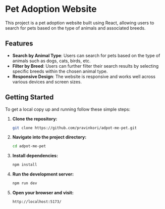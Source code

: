 # Pet Adoption Website

This project is a pet adoption website built using React, allowing users to search for pets based on the type of animals and associated breeds.

## Features

-   **Search by Animal Type**: Users can search for pets based on the type of animals such as dogs, cats, birds, etc.
-   **Filter by Breed**: Users can further filter their search results by selecting specific breeds within the chosen animal type.
-   **Responsive Design**: The website is responsive and works well across various devices and screen sizes.

## Getting Started

To get a local copy up and running follow these simple steps:

1.  **Clone the repository:**

    ```bash
    git clone https://github.com/pravinkori/adpot-me-pet.git
    ```

2.  **Navigate into the project directory:**

    ```bash
    cd adpot-me-pet
    ```

3.  **Install dependencies:**

    ```bash
    npm install
    ```

4.  **Run the development server:**
    ```bash
    npm run dev
    ```
5.  **Open your browser and visit:**
    ```bash
    http://localhost:5173/
    ```
